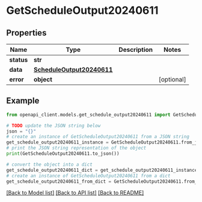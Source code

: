 # GetScheduleOutput20240611


## Properties

Name | Type | Description | Notes
------------ | ------------- | ------------- | -------------
**status** | **str** |  | 
**data** | [**ScheduleOutput20240611**](ScheduleOutput20240611.md) |  | 
**error** | **object** |  | [optional] 

## Example

```python
from openapi_client.models.get_schedule_output20240611 import GetScheduleOutput20240611

# TODO update the JSON string below
json = "{}"
# create an instance of GetScheduleOutput20240611 from a JSON string
get_schedule_output20240611_instance = GetScheduleOutput20240611.from_json(json)
# print the JSON string representation of the object
print(GetScheduleOutput20240611.to_json())

# convert the object into a dict
get_schedule_output20240611_dict = get_schedule_output20240611_instance.to_dict()
# create an instance of GetScheduleOutput20240611 from a dict
get_schedule_output20240611_from_dict = GetScheduleOutput20240611.from_dict(get_schedule_output20240611_dict)
```
[[Back to Model list]](../README.md#documentation-for-models) [[Back to API list]](../README.md#documentation-for-api-endpoints) [[Back to README]](../README.md)


